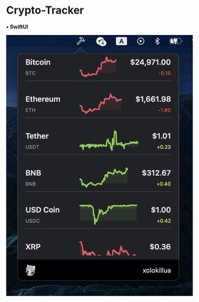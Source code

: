 # Crypto-Tracker
**• SwiftUI**


![](https://github.com/nenapodhvate/Crypto-Tracker/blob/master/screen.png)
